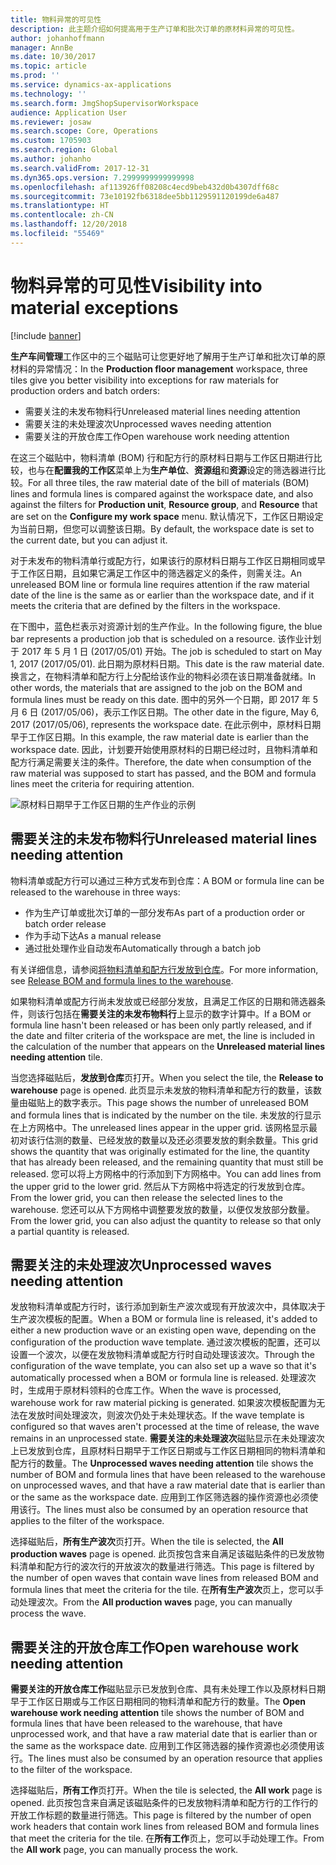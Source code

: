 ```yaml
---
title: 物料异常的可见性
description: 此主题介绍如何提高用于生产订单和批次订单的原材料异常的可见性。
author: johanhoffmann
manager: AnnBe
ms.date: 10/30/2017
ms.topic: article
ms.prod: ''
ms.service: dynamics-ax-applications
ms.technology: ''
ms.search.form: JmgShopSupervisorWorkspace
audience: Application User
ms.reviewer: josaw
ms.search.scope: Core, Operations
ms.custom: 1705903
ms.search.region: Global
ms.author: johanho
ms.search.validFrom: 2017-12-31
ms.dyn365.ops.version: 7.2999999999999998
ms.openlocfilehash: af113926ff08208c4ecd9beb432d0b4307dff68c
ms.sourcegitcommit: 73e10192fb6318dee5bb1129591120199de6a487
ms.translationtype: HT
ms.contentlocale: zh-CN
ms.lasthandoff: 12/20/2018
ms.locfileid: "55469"
---
```

# <a name="visibility-into-material-exceptions"></a><span data-ttu-id="d7137-103">物料异常的可见性</span><span class="sxs-lookup"><span data-stu-id="d7137-103">Visibility into material exceptions</span></span>

[!include [banner](../includes/banner.md)]

<span data-ttu-id="d7137-104">**生产车间管理**工作区中的三个磁贴可让您更好地了解用于生产订单和批次订单的原材料的异常情况：</span><span class="sxs-lookup"><span data-stu-id="d7137-104">In the **Production floor management** workspace, three tiles give you better visibility into exceptions for raw materials for production orders and batch orders:</span></span>

- <span data-ttu-id="d7137-105">需要关注的未发布物料行</span><span class="sxs-lookup"><span data-stu-id="d7137-105">Unreleased material lines needing attention</span></span>
- <span data-ttu-id="d7137-106">需要关注的未处理波次</span><span class="sxs-lookup"><span data-stu-id="d7137-106">Unprocessed waves needing attention</span></span>
- <span data-ttu-id="d7137-107">需要关注的开放仓库工作</span><span class="sxs-lookup"><span data-stu-id="d7137-107">Open warehouse work needing attention</span></span>

<span data-ttu-id="d7137-108">在这三个磁贴中，物料清单 (BOM) 行和配方行的原材料日期与工作区日期进行比较，也与在**配置我的工作区**菜单上为**生产单位**、**资源组**和**资源**设定的筛选器进行比较。</span><span class="sxs-lookup"><span data-stu-id="d7137-108">For all three tiles, the raw material date of the bill of materials (BOM) lines and formula lines is compared against the workspace date, and also against the filters for **Production unit**, **Resource group**, and **Resource** that are set on the **Configure my work space** menu.</span></span> <span data-ttu-id="d7137-109">默认情况下，工作区日期设定为当前日期，但您可以调整该日期。</span><span class="sxs-lookup"><span data-stu-id="d7137-109">By default, the workspace date is set to the current date, but you can adjust it.</span></span>

<span data-ttu-id="d7137-110">对于未发布的物料清单行或配方行，如果该行的原材料日期与工作区日期相同或早于工作区日期，且如果它满足工作区中的筛选器定义的条件，则需关注。</span><span class="sxs-lookup"><span data-stu-id="d7137-110">An unreleased BOM line or formula line requires attention if the raw material date of the line is the same as or earlier than the workspace date, and if it meets the criteria that are defined by the filters in the workspace.</span></span>

<span data-ttu-id="d7137-111">在下图中，蓝色栏表示对资源计划的生产作业。</span><span class="sxs-lookup"><span data-stu-id="d7137-111">In the following figure, the blue bar represents a production job that is scheduled on a resource.</span></span> <span data-ttu-id="d7137-112">该作业计划于 2017 年 5 月 1 日 (2017/05/01) 开始。</span><span class="sxs-lookup"><span data-stu-id="d7137-112">The job is scheduled to start on May 1, 2017 (2017/05/01).</span></span> <span data-ttu-id="d7137-113">此日期为原材料日期。</span><span class="sxs-lookup"><span data-stu-id="d7137-113">This date is the raw material date.</span></span> <span data-ttu-id="d7137-114">换言之，在物料清单和配方行上分配给该作业的物料必须在该日期准备就绪。</span><span class="sxs-lookup"><span data-stu-id="d7137-114">In other words, the materials that are assigned to the job on the BOM and formula lines must be ready on this date.</span></span> <span data-ttu-id="d7137-115">图中的另外一个日期，即 2017 年 5 月 6 日 (2017/05/06)，表示工作区日期。</span><span class="sxs-lookup"><span data-stu-id="d7137-115">The other date in the figure, May 6, 2017 (2017/05/06), represents the workspace date.</span></span> <span data-ttu-id="d7137-116">在此示例中，原材料日期早于工作区日期。</span><span class="sxs-lookup"><span data-stu-id="d7137-116">In this example, the raw material date is earlier than the workspace date.</span></span> <span data-ttu-id="d7137-117">因此，计划要开始使用原材料的日期已经过时，且物料清单和配方行满足需要关注的条件。</span><span class="sxs-lookup"><span data-stu-id="d7137-117">Therefore, the date when consumption of the raw material was supposed to start has passed, and the BOM and formula lines meet the criteria for requiring attention.</span></span>

![原材料日期早于工作区日期的生产作业的示例](./media/improved-visibility.png)

## <a name="unreleased-material-lines-needing-attention"></a><span data-ttu-id="d7137-119">需要关注的未发布物料行</span><span class="sxs-lookup"><span data-stu-id="d7137-119">Unreleased material lines needing attention</span></span>

<span data-ttu-id="d7137-120">物料清单或配方行可以通过三种方式发布到仓库：</span><span class="sxs-lookup"><span data-stu-id="d7137-120">A BOM or formula line can be released to the warehouse in three ways:</span></span>

- <span data-ttu-id="d7137-121">作为生产订单或批次订单的一部分发布</span><span class="sxs-lookup"><span data-stu-id="d7137-121">As part of a production order or batch order release</span></span>
- <span data-ttu-id="d7137-122">作为手动下达</span><span class="sxs-lookup"><span data-stu-id="d7137-122">As a manual release</span></span>
- <span data-ttu-id="d7137-123">通过批处理作业自动发布</span><span class="sxs-lookup"><span data-stu-id="d7137-123">Automatically through a batch job</span></span>

<span data-ttu-id="d7137-124">有关详细信息，请参阅[将物料清单和配方行发放到仓库](releasing-bom-and-formula-lines-to-warehouse.md)。</span><span class="sxs-lookup"><span data-stu-id="d7137-124">For more information, see [Release BOM and formula lines to the warehouse](releasing-bom-and-formula-lines-to-warehouse.md).</span></span> 

<span data-ttu-id="d7137-125">如果物料清单或配方行尚未发放或已经部分发放，且满足工作区的日期和筛选器条件，则该行包括在**需要关注的未发布物料行**上显示的数字计算中。</span><span class="sxs-lookup"><span data-stu-id="d7137-125">If a BOM or formula line hasn't been released or has been only partly released, and if the date and filter criteria of the workspace are met, the line is included in the calculation of the number that appears on the **Unreleased material lines needing attention** tile.</span></span>

<span data-ttu-id="d7137-126">当您选择磁贴后，**发放到仓库**页打开。</span><span class="sxs-lookup"><span data-stu-id="d7137-126">When you select the tile, the **Release to warehouse** page is opened.</span></span> <span data-ttu-id="d7137-127">此页显示未发放的物料清单和配方行的数量，该数量由磁贴上的数字表示。</span><span class="sxs-lookup"><span data-stu-id="d7137-127">This page shows the number of unreleased BOM and formula lines that is indicated by the number on the tile.</span></span> <span data-ttu-id="d7137-128">未发放的行显示在上方网格中。</span><span class="sxs-lookup"><span data-stu-id="d7137-128">The unreleased lines appear in the upper grid.</span></span> <span data-ttu-id="d7137-129">该网格显示最初对该行估测的数量、已经发放的数量以及还必须要发放的剩余数量。</span><span class="sxs-lookup"><span data-stu-id="d7137-129">This grid shows the quantity that was originally estimated for the line, the quantity that has already been released, and the remaining quantity that must still be released.</span></span> <span data-ttu-id="d7137-130">您可以将上方网格中的行添加到下方网格中。</span><span class="sxs-lookup"><span data-stu-id="d7137-130">You can add lines from the upper grid to the lower grid.</span></span> <span data-ttu-id="d7137-131">然后从下方网格中将选定的行发放到仓库。</span><span class="sxs-lookup"><span data-stu-id="d7137-131">From the lower grid, you can then release the selected lines to the warehouse.</span></span> <span data-ttu-id="d7137-132">您还可以从下方网格中调整要发放的数量，以便仅发放部分数量。</span><span class="sxs-lookup"><span data-stu-id="d7137-132">From the lower grid, you can also adjust the quantity to release so that only a partial quantity is released.</span></span>

## <a name="unprocessed-waves-needing-attention"></a><span data-ttu-id="d7137-133">需要关注的未处理波次</span><span class="sxs-lookup"><span data-stu-id="d7137-133">Unprocessed waves needing attention</span></span>

<span data-ttu-id="d7137-134">发放物料清单或配方行时，该行添加到新生产波次或现有开放波次中，具体取决于生产波次模板的配置。</span><span class="sxs-lookup"><span data-stu-id="d7137-134">When a BOM or formula line is released, it's added to either a new production wave or an existing open wave, depending on the configuration of the production wave template.</span></span> <span data-ttu-id="d7137-135">通过波次模板的配置，还可以设置一个波次，以便在发放物料清单或配方行时自动处理该波次。</span><span class="sxs-lookup"><span data-stu-id="d7137-135">Through the configuration of the wave template, you can also set up a wave so that it's automatically processed when a BOM or formula line is released.</span></span> <span data-ttu-id="d7137-136">处理波次时，生成用于原材料领料的仓库工作。</span><span class="sxs-lookup"><span data-stu-id="d7137-136">When the wave is processed, warehouse work for raw material picking is generated.</span></span> <span data-ttu-id="d7137-137">如果波次模板配置为无法在发放时间处理波次，则波次仍处于未处理状态。</span><span class="sxs-lookup"><span data-stu-id="d7137-137">If the wave template is configured so that waves aren't processed at the time of release, the wave remains in an unprocessed state.</span></span> <span data-ttu-id="d7137-138">**需要关注的未处理波次**磁贴显示在未处理波次上已发放到仓库，且原材料日期早于工作区日期或与工作区日期相同的物料清单和配方行的数量。</span><span class="sxs-lookup"><span data-stu-id="d7137-138">The **Unprocessed waves needing attention** tile shows the number of BOM and formula lines that have been released to the warehouse on unprocessed waves, and that have a raw material date that is earlier than or the same as the workspace date.</span></span> <span data-ttu-id="d7137-139">应用到工作区筛选器的操作资源也必须使用该行。</span><span class="sxs-lookup"><span data-stu-id="d7137-139">The lines must also be consumed by an operation resource that applies to the filter of the workspace.</span></span>

<span data-ttu-id="d7137-140">选择磁贴后，**所有生产波次**页打开。</span><span class="sxs-lookup"><span data-stu-id="d7137-140">When the tile is selected, the **All production waves** page is opened.</span></span> <span data-ttu-id="d7137-141">此页按包含来自满足该磁贴条件的已发放物料清单和配方行的波次行的开放波次的数量进行筛选。</span><span class="sxs-lookup"><span data-stu-id="d7137-141">This page is filtered by the number of open waves that contain wave lines from released BOM and formula lines that meet the criteria for the tile.</span></span> <span data-ttu-id="d7137-142">在**所有生产波次**页上，您可以手动处理波次。</span><span class="sxs-lookup"><span data-stu-id="d7137-142">From the **All production waves** page, you can manually process the wave.</span></span>

## <a name="open-warehouse-work-needing-attention"></a><span data-ttu-id="d7137-143">需要关注的开放仓库工作</span><span class="sxs-lookup"><span data-stu-id="d7137-143">Open warehouse work needing attention</span></span>

<span data-ttu-id="d7137-144">**需要关注的开放仓库工作**磁贴显示已发放到仓库、具有未处理工作以及原材料日期早于工作区日期或与工作区日期相同的物料清单和配方行的数量。</span><span class="sxs-lookup"><span data-stu-id="d7137-144">The **Open warehouse work needing attention** tile shows the number of BOM and formula lines that have been released to the warehouse, that have unprocessed work, and that have a raw material date that is earlier than or the same as the workspace date.</span></span> <span data-ttu-id="d7137-145">应用到工作区筛选器的操作资源也必须使用该行。</span><span class="sxs-lookup"><span data-stu-id="d7137-145">The lines must also be consumed by an operation resource that applies to the filter of the workspace.</span></span>

<span data-ttu-id="d7137-146">选择磁贴后，**所有工作**页打开。</span><span class="sxs-lookup"><span data-stu-id="d7137-146">When the tile is selected, the **All work** page is opened.</span></span> <span data-ttu-id="d7137-147">此页按包含来自满足该磁贴条件的已发放物料清单和配方行的工作行的开放工作标题的数量进行筛选。</span><span class="sxs-lookup"><span data-stu-id="d7137-147">This page is filtered by the number of open work headers that contain work lines from released BOM and formula lines that meet the criteria for the tile.</span></span> <span data-ttu-id="d7137-148">在**所有工作**页上，您可以手动处理工作。</span><span class="sxs-lookup"><span data-stu-id="d7137-148">From the **All work** page, you can manually process the work.</span></span>
